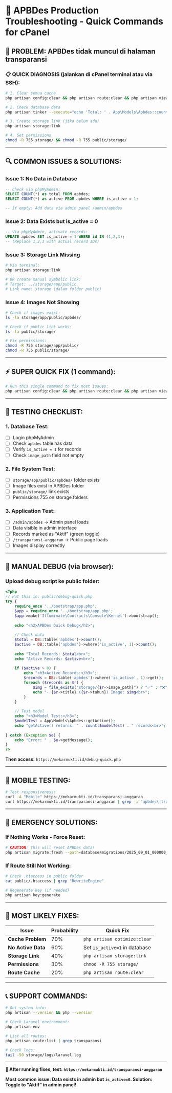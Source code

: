 # 🔧 APBDes Production Troubleshooting - Quick Commands for cPanel

## 🚨 PROBLEM: APBDes tidak muncul di halaman transparansi

### 📋 **QUICK DIAGNOSIS (jalankan di cPanel terminal atau via SSH):**

```bash
# 1. Clear semua cache
php artisan config:clear && php artisan route:clear && php artisan view:clear && php artisan cache:clear

# 2. Check database data
php artisan tinker --execute="echo 'Total: ' . App\Models\Apbdes::count() . '\nActive: ' . App\Models\Apbdes::where('is_active', true)->count();"

# 3. Create storage link (jika belum ada)
php artisan storage:link

# 4. Set permissions
chmod -R 755 storage/ && chmod -R 755 public/storage/
```

---

## 🔍 **COMMON ISSUES & SOLUTIONS:**

### **Issue 1: No Data in Database**
```sql
-- Check via phpMyAdmin:
SELECT COUNT(*) as total FROM apbdes;
SELECT COUNT(*) as active FROM apbdes WHERE is_active = 1;

-- If empty: Add data via admin panel /admin/apbdes
```

### **Issue 2: Data Exists but is_active = 0**
```sql
-- Via phpMyAdmin, activate records:
UPDATE apbdes SET is_active = 1 WHERE id IN (1,2,3);
-- (Replace 1,2,3 with actual record IDs)
```

### **Issue 3: Storage Link Missing**
```bash
# Via terminal:
php artisan storage:link

# OR create manual symbolic link:
# Target: ../storage/app/public  
# Link name: storage (dalam folder public)
```

### **Issue 4: Images Not Showing**
```bash
# Check if images exist:
ls -la storage/app/public/apbdes/

# Check if public link works:
ls -la public/storage/

# Fix permissions:
chmod -R 755 storage/app/public/
chmod -R 755 public/storage/
```

---

## ⚡ **SUPER QUICK FIX (1 command):**

```bash
# Run this single command to fix most issues:
php artisan config:clear && php artisan route:clear && php artisan view:clear && php artisan storage:link && chmod -R 755 storage/ && php artisan config:cache
```

---

## 🧪 **TESTING CHECKLIST:**

### **1. Database Test:**
- [ ] Login phpMyAdmin
- [ ] Check `apbdes` table has data  
- [ ] Verify `is_active = 1` for records
- [ ] Check `image_path` field not empty

### **2. File System Test:**
- [ ] `storage/app/public/apbdes/` folder exists
- [ ] Image files exist in APBDes folder
- [ ] `public/storage/` link exists
- [ ] Permissions 755 on storage folders

### **3. Application Test:**
- [ ] `/admin/apbdes` → Admin panel loads
- [ ] Data visible in admin interface
- [ ] Records marked as "Aktif" (green toggle)
- [ ] `/transparansi-anggaran` → Public page loads
- [ ] Images display correctly

---

## 🔧 **MANUAL DEBUG (via browser):**

### **Upload debug script ke public folder:**
```php
<?php
// Put this in: public/debug-quick.php
try {
    require_once '../bootstrap/app.php';
    $app = require_once '../bootstrap/app.php';
    $app->make('Illuminate\Contracts\Console\Kernel')->bootstrap();
    
    echo "<h2>APBDes Quick Debug</h2>";
    
    // Check data
    $total = DB::table('apbdes')->count();
    $active = DB::table('apbdes')->where('is_active', 1)->count();
    
    echo "Total Records: $total<br>";
    echo "Active Records: $active<br>";
    
    if ($active > 0) {
        echo "<h3>Active Records:</h3>";
        $records = DB::table('apbdes')->where('is_active', 1)->get();
        foreach ($records as $r) {
            $img = file_exists("storage/{$r->image_path}") ? "✅" : "❌";
            echo "- {$r->title} ({$r->tahun}) Image: $img<br>";
        }
    }
    
    // Test model
    echo "<h3>Model Test:</h3>";
    $modelTest = App\Models\Apbdes::getActive();
    echo "getActive() returns: " . count($modelTest) . " records<br>";
    
} catch (Exception $e) {
    echo "Error: " . $e->getMessage();
}
?>
```
**Then access:** `https://mekarmukti.id/debug-quick.php`

---

## 📱 **MOBILE TESTING:**

```bash
# Test responsiveness:
curl -A "Mobile" https://mekarmukti.id/transparansi-anggaran
curl https://mekarmukti.id/transparansi-anggaran | grep -i "apbdes\|transparansi"
```

---

## 🚨 **EMERGENCY SOLUTIONS:**

### **If Nothing Works - Force Reset:**
```bash
# CAUTION: This will reset APBDes data!
php artisan migrate:fresh --path=database/migrations/2025_09_01_000000_create_apbdes_table.php
```

### **If Route Still Not Working:**
```bash
# Check .htaccess in public folder
cat public/.htaccess | grep "RewriteEngine"

# Regenerate key (if needed)
php artisan key:generate
```

---

## 🎯 **MOST LIKELY FIXES:**

| Issue | Probability | Quick Fix |
|-------|-------------|-----------|
| **Cache Problem** | 70% | `php artisan optimize:clear` |
| **No Active Data** | 60% | Set `is_active=1` in database |
| **Storage Link** | 40% | `php artisan storage:link` |
| **Permissions** | 30% | `chmod -R 755 storage/` |
| **Route Cache** | 20% | `php artisan route:clear` |

---

## 📞 **SUPPORT COMMANDS:**

```bash
# Get system info:
php artisan --version && php --version

# Check Laravel environment:
php artisan env

# List all routes:
php artisan route:list | grep transparansi

# Check logs:
tail -50 storage/logs/laravel.log
```

---

**🎉 After running fixes, test: `https://mekarmukti.id/transparansi-anggaran`**

**Most common issue: Data exists in admin but `is_active=0`. Solution: Toggle to "Aktif" in admin panel!**
